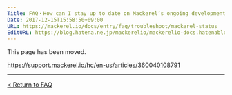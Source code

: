 ```yaml
---
Title: FAQ・How can I stay up to date on Mackerel’s ongoing development?
Date: 2017-12-15T15:58:50+09:00
URL: https://mackerel.io/docs/entry/faq/troubleshoot/mackerel-status
EditURL: https://blog.hatena.ne.jp/mackerelio/mackerelio-docs.hatenablog.mackerel.io/atom/entry/8599973812326839618
---
```


This page has been moved.

https://support.mackerel.io/hc/en-us/articles/360040108791

---

[< Return to FAQ](https://mackerel.io/docs/entry/faq)
